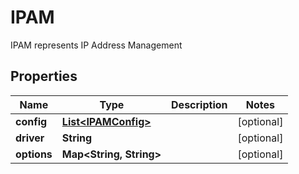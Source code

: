 

# IPAM

IPAM represents IP Address Management

## Properties

| Name | Type | Description | Notes |
|------------ | ------------- | ------------- | -------------|
|**config** | [**List&lt;IPAMConfig&gt;**](IPAMConfig.md) |  |  [optional] |
|**driver** | **String** |  |  [optional] |
|**options** | **Map&lt;String, String&gt;** |  |  [optional] |



